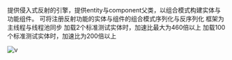 提供侵入式反射的引擎，提供entity与component父类，以组合模式构建实体与功能组件。
可将注册反射功能的实体与组件的组合模式序列化与反序列化
框架为主线程与线程池同步
加载2个标准测试实体时，加速比最大为460倍以上
加载100个标准测试实体时，加速比为200倍以上

![v](https://github.com/zjczzZZ/ReflectEngine/assets/167063511/6197a0a4-4190-4387-92a9-5a177121f05e)

